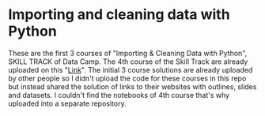 # Importing and cleaning data with Python
 
These are the first 3 courses of "Importing & Cleaning Data with Python", SKILL TRACK of Data Camp. The 4th course of the Skill Track are already uploaded on this "[Link](https://github.com/Shaheer-khan-github/Reshaping-Data-with-pandas)". The initial 3 course solutions are already uploaded by other people so I didn't upload the code for these courses in this repo but instead shared the solution of links to their websites with outlines, slides and datasets. I couldn't find the notebooks of 4th course that's why uploaded into a separate repository.
